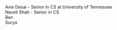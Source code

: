 Avie Desai - Senior in CS at University of Tennessee <br/>
Naveli Shah - Senior in CS <br/> 
Ben <br/> 
Surya <br/>
